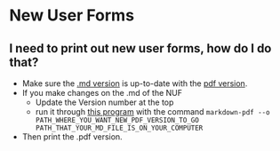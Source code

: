 # New User Forms

## I need to print out new user forms, how do I do that?
  * Make sure the [.md version](New_User_Signup_Form.md) is up-to-date with the [pdf version](New_User_Signup_Form.pdf).
  * If you make changes on the .md of the NUF
    * Update the Version number at the top
    * run it through [this program](https://github.com/alanshaw/markdown-pdf) with the command `markdown-pdf --o PATH_WHERE_YOU_WANT_NEW_PDF_VERSION_TO_GO PATH_THAT_YOUR_MD_FILE_IS_ON_YOUR_COMPUTER`
  * Then print the .pdf version.
